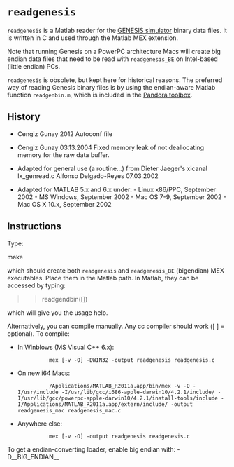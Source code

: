 `readgenesis`
===========

`readgenesis` is a Matlab reader for the [GENESIS simulator](http://genesis-sim.org/) binary data files. It is written in C and used through the Matlab MEX extension.

Note that running Genesis on a PowerPC architecture Macs will create big endian data files that need to be read with `readgenesis_BE` on Intel-based (little endian) PCs.

`readgenesis` is obsolete, but kept here for historical reasons. The preferred way of reading Genesis binary files is by using the endian-aware Matlab function `readgenbin.m`, which is included in the [Pandora toolbox](http://software.incf.org/software/pandora/).

History
-------

* Cengiz Gunay 2012
    Autoconf file

* Cengiz Gunay <cengique AT users.sf.net> 03.13.2004
    Fixed memory leak of not deallocating memory for the raw data buffer.

* Adapted for general use (a routine...)
    from Dieter Jaeger's xicanal lx_genread.c
    Alfonso Delgado-Reyes 07.03.2002

* Adapted for MATLAB 5.x and 6.x under:
        - Linux x86/PPC, September 2002
        - MS Windows, September 2002
        - Mac OS 7-9, September 2002
        - Mac OS X 10.x, September 2002
   
Instructions
------------

Type:

  make

which should create both `readgenesis` and `readgenesis_BE` (bigendian) MEX executables. Place them in the Matlab path. In Matlab, they can be accessed by typing:

 >> readgendbin([])
 
which will give you the usage help.

Alternatively, you can compile manually. Any cc compiler should work ([ ] = optional). To compile:
* In Winblows (MS Visual C++ 6.x):

                mex [-v -O] -DWIN32 -output readgenesis readgenesis.c

* On new i64 Macs:

                /Applications/MATLAB_R2011a.app/bin/mex -v -O -I/usr/include -I/usr/lib/gcc/i686-apple-darwin10/4.2.1/include/ -I/usr/lib/gcc/powerpc-apple-darwin10/4.2.1/install-tools/include -I/Applications/MATLAB_R2011a.app/extern/include/ -output readgenesis_mac readgenesis_mac.c 

* Anywhere else:

                mex [-v -O] -output readgenesis readgenesis.c

To get a endian-converting loader, enable big endian with: -D__BIG_ENDIAN__
